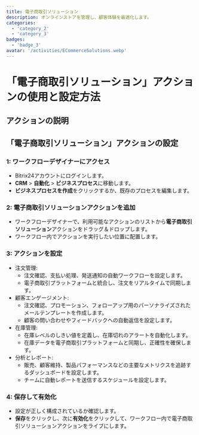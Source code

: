 ```yaml
---
title: 電子商取引ソリューション
description: オンラインストアを管理し、顧客体験を最適化します。
categories: 
  - 'category_2'
  - 'category_3'
badges: 
  - 'badge_3'
avatar: '/activities/ECommerceSolutions.webp'
---
```

# 「電子商取引ソリューション」アクションの使用と設定方法

## アクションの説明

## **「電子商取引ソリューション」アクションの設定**

### 1: ワークフローデザイナーにアクセス
- Bitrix24アカウントにログインします。
- **CRM** > **自動化** > **ビジネスプロセス**に移動します。
- **ビジネスプロセスを作成**をクリックするか、既存のプロセスを編集します。

### 2: 電子商取引ソリューションアクションを追加
- ワークフローデザイナーで、利用可能なアクションのリストから**電子商取引ソリューション**アクションをドラッグ＆ドロップします。
- ワークフロー内でアクションを実行したい位置に配置します。

### 3: アクションを設定
- 注文管理:
  - 注文確認、支払い処理、発送通知の自動ワークフローを設定します。
  - 電子商取引プラットフォームと統合し、注文をリアルタイムで同期します。
- 顧客エンゲージメント:
  - 注文確認、プロモーション、フォローアップ用のパーソナライズされたメールテンプレートを作成します。
  - 顧客の問い合わせやフィードバックへの自動返信を設定します。
- 在庫管理:
  - 在庫レベルのしきい値を定義し、在庫切れのアラートを自動化します。
  - 在庫データを電子商取引プラットフォームと同期し、正確性を確保します。
- 分析とレポート:
  - 販売、顧客維持、製品パフォーマンスなどの主要なメトリクスを追跡するダッシュボードを設定します。
  - チームに自動レポートを送信するスケジュールを設定します。

### 4: 保存して有効化
- 設定が正しく構成されているか確認します。
- **保存**をクリックし、次に**有効化**をクリックして、ワークフロー内で電子商取引ソリューションアクションをライブにします。